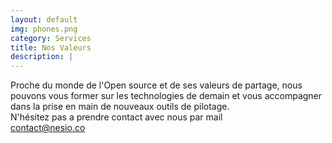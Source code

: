 ```yaml
---
layout: default
img: phones.png
category: Services
title: Nos Valeurs
description: |
---
```

 Proche du monde de l'Open source et de ses valeurs de partage,
 nous pouvons vous former sur les technologies de demain et vous accompagner dans
 la prise en main de nouveaux outils de pilotage. <br>
 N'hésitez pas a prendre contact avec nous par mail <br>contact@nesio.co 